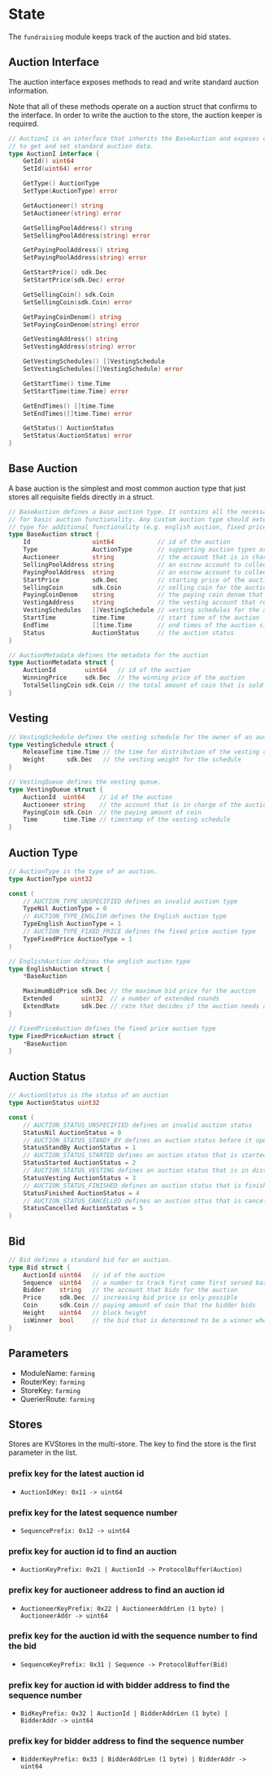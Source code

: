 <!-- order: 2 -->

# State

The `fundraising` module keeps track of the auction and bid states.

## Auction Interface

The auction interface exposes methods to read and write standard auction information.

Note that all of these methods operate on a auction struct that confirms to the interface. In order to write the auction to the store, the auction keeper is required.

```go
// AuctionI is an interface that inherits the BaseAuction and exposes common functions 
// to get and set standard auction data.
type AuctionI interface {
	GetId() uint64
	SetId(uint64) error

	GetType() AuctionType
	SetType(AuctionType) error

	GetAuctioneer() string
	SetAuctioneer(string) error

	GetSellingPoolAddress() string
	SetSellingPoolAddress(string) error

	GetPayingPoolAddress() string
	SetPayingPoolAddress(string) error

	GetStartPrice() sdk.Dec
	SetStartPrice(sdk.Dec) error

	GetSellingCoin() sdk.Coin
	SetSellingCoin(sdk.Coin) error

	GetPayingCoinDenom() string
	SetPayingCoinDenom(string) error

	GetVestingAddress() string
	SetVestingAddress(string) error

	GetVestingSchedules() []VestingSchedule
	SetVestingSchedules([]VestingSchedule) error

	GetStartTime() time.Time
	SetStartTime(time.Time) error

	GetEndTimes() []time.Time
	SetEndTimes([]time.Time) error

	GetStatus() AuctionStatus
	SetStatus(AuctionStatus) error
}
```

## Base Auction

A base auction is the simplest and most common auction type that just stores all requisite fields directly in a struct.

```go
// BaseAuction defines a base auction type. It contains all the necessary fields
// for basic auction functionality. Any custom auction type should extend this
// type for additional functionality (e.g. english auction, fixed price auction).
type BaseAuction struct {
	Id                 uint64            // id of the auction
	Type               AuctionType       // supporting auction types are english and fixed price
	Auctioneer         string            // the account that is in charge of the action
	SellingPoolAddress string            // an escrow account to collect selling tokens for the auction
	PayingPoolAddress  string            // an escrow account to collect paying tokens for the auction
	StartPrice         sdk.Dec           // starting price of the auction
	SellingCoin        sdk.Coin          // selling coin for the auction
	PayingCoinDenom    string            // the paying coin denom that bidders use to bid for
	VestingAddress     string            // the vesting account that releases the paying amount of coins based on the schedules
	VestingSchedules   []VestingSchedule // vesting schedules for the auction
	StartTime          time.Time         // start time of the auction
	EndTime            []time.Time       // end times of the auction since extended round(s) can occur
	Status             AuctionStatus     // the auction status
}

// AuctionMetadata defines the metadata for the auction
type AuctionMetadata struct {
	AuctionId        uint64   // id of the auction
	WinningPrice     sdk.Dec  // the winning price of the auction
	TotalSellingCoin sdk.Coin // the total amount of coin that is sold when the auction is finished
}
```

## Vesting

```go
// VestingSchedule defines the vesting schedule for the owner of an auction.
type VestingSchedule struct {
	ReleaseTime time.Time // the time for distribution of the vesting coin
	Weight      sdk.Dec   // the vesting weight for the schedule
}

// VestingQueue defines the vesting queue.
type VestingQueue struct {
	AuctionId  uint64    // id of the auction
	Auctioneer string    // the account that is in charge of the auction
	PayingCoin sdk.Coin  // the paying amount of coin 
	Time       time.Time // timestamp of the vesting schedule
}
```


## Auction Type

```go
// AuctionType is the type of an auction.
type AuctionType uint32

const (
	// AUCTION_TYPE_UNSPECIFIED defines an invalid auction type
	TypeNil AuctionType = 0
	// AUCTION_TYPE_ENGLISH defines the English auction type
	TypeEnglish AuctionType = 1
	// AUCTION_TYPE_FIXED_PRICE defines the fixed price auction type
	TypeFixedPrice AuctionType = 1
)

// EnglishAuction defines the english auction type 
type EnglishAuction struct {
	*BaseAuction

	MaximumBidPrice sdk.Dec // the maximum bid price for the auction
	Extended        uint32  // a number of extended rounds
	ExtendRate      sdk.Dec // rate that decides if the auction needs another round
}

// FixedPriceAuction defines the fixed price auction type
type FixedPriceAuction struct {
	*BaseAuction
}
```

## Auction Status

```go
// AuctionStatus is the status of an auction
type AuctionStatus uint32

const (
	// AUCTION_STATUS_UNSPECIFIED defines an invalid auction status
	StatusNil AuctionStatus = 0
	// AUCTION_STATUS_STANDY_BY defines an auction status before it opens
	StatusStandBy AuctionStatus = 1
	// AUCTION_STATUS_STARTED defines an auction status that is started
	StatusStarted AuctionStatus = 2
	// AUCTION_STATUS_VESTING defines an auction status that is in distribution based on the vesting schedules
	StatusVesting AuctionStatus = 3
	// AUCTION_STATUS_FINISHED defines an auction status that is finished
	StatusFinished AuctionStatus = 4
	// AUCTION_STATUS_CANCELLED defines an auction sttus that is cancelled
	StatusCancelled AuctionStatus = 5
)
```

## Bid

```go
// Bid defines a standard bid for an auction.
type Bid struct {
	AuctionId uint64   // id of the auction
	Sequence  uint64   // a number to track first come first served based auction type
	Bidder    string   // the account that bids for the auction
	Price     sdk.Dec  // increasing bid price is only possible
	Coin      sdk.Coin // paying amount of coin that the bidder bids
	Height    uint64   // block height
	isWinner  bool     // the bid that is determined to be a winner when an auction ends; default value is false
}
```

## Parameters

- ModuleName: `farming`
- RouterKey: `farming`
- StoreKey: `farming`
- QuerierRoute: `farming`

## Stores

Stores are KVStores in the multi-store. The key to find the store is the first parameter in the list.

### prefix key for the latest auction id

- `AuctionIdKey: 0x11 -> uint64`

### prefix key for the latest sequence number

- `SequencePrefix: 0x12 -> uint64`

### prefix key for auction id to find an auction

- `AuctionKeyPrefix: 0x21 | AuctionId -> ProtocolBuffer(Auction)`

### prefix key for auctioneer address to find an auction id

- `AuctioneerKeyPrefix: 0x22 | AuctioneerAddrLen (1 byte) | AuctioneerAddr -> uint64`

### prefix key for the auction id with the sequence number to find the bid

- `SequenceKeyPrefix: 0x31 | Sequence -> ProtocolBuffer(Bid)`

### prefix key for auction id with bidder address to find the sequence number

- `BidKeyPrefix: 0x32 | AuctionId | BidderAddrLen (1 byte) | BidderAddr -> uint64`

### prefix key for bidder address to find the sequence number

- `BidderKeyPrefix: 0x33 | BidderAddrLen (1 byte) | BidderAddr -> uint64`